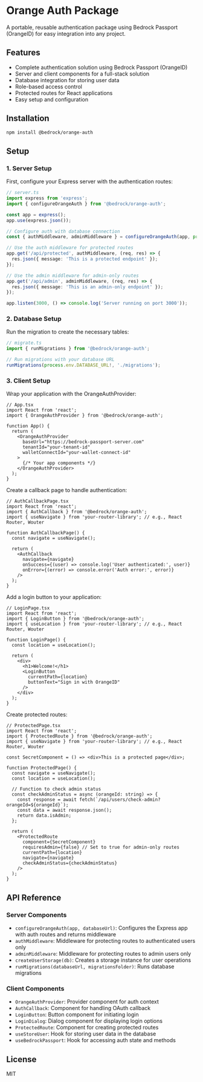 # Orange Auth Package

A portable, reusable authentication package using Bedrock Passport (OrangeID) for easy integration into any project.

## Features

- Complete authentication solution using Bedrock Passport (OrangeID)
- Server and client components for a full-stack solution
- Database integration for storing user data
- Role-based access control
- Protected routes for React applications
- Easy setup and configuration

## Installation

```bash
npm install @bedrock/orange-auth
```

## Setup

### 1. Server Setup

First, configure your Express server with the authentication routes:

```typescript
// server.ts
import express from 'express';
import { configureOrangeAuth } from '@bedrock/orange-auth';

const app = express();
app.use(express.json());

// Configure auth with database connection
const { authMiddleware, adminMiddleware } = configureOrangeAuth(app, process.env.DATABASE_URL!);

// Use the auth middleware for protected routes
app.get('/api/protected', authMiddleware, (req, res) => {
  res.json({ message: 'This is a protected endpoint' });
});

// Use the admin middleware for admin-only routes
app.get('/api/admin', adminMiddleware, (req, res) => {
  res.json({ message: 'This is an admin-only endpoint' });
});

app.listen(3000, () => console.log('Server running on port 3000'));
```

### 2. Database Setup

Run the migration to create the necessary tables:

```typescript
// migrate.ts
import { runMigrations } from '@bedrock/orange-auth';

// Run migrations with your database URL
runMigrations(process.env.DATABASE_URL!, './migrations');
```

### 3. Client Setup

Wrap your application with the OrangeAuthProvider:

```tsx
// App.tsx
import React from 'react';
import { OrangeAuthProvider } from '@bedrock/orange-auth';

function App() {
  return (
    <OrangeAuthProvider
      baseUrl="https://bedrock-passport-server.com"
      tenantId="your-tenant-id"
      walletConnectId="your-wallet-connect-id"
    >
      {/* Your app components */}
    </OrangeAuthProvider>
  );
}
```

Create a callback page to handle authentication:

```tsx
// AuthCallbackPage.tsx
import React from 'react';
import { AuthCallback } from '@bedrock/orange-auth';
import { useNavigate } from 'your-router-library'; // e.g., React Router, Wouter

function AuthCallbackPage() {
  const navigate = useNavigate();

  return (
    <AuthCallback
      navigate={navigate}
      onSuccess={(user) => console.log('User authenticated:', user)}
      onError={(error) => console.error('Auth error:', error)}
    />
  );
}
```

Add a login button to your application:

```tsx
// LoginPage.tsx
import React from 'react';
import { LoginButton } from '@bedrock/orange-auth';
import { useLocation } from 'your-router-library'; // e.g., React Router, Wouter

function LoginPage() {
  const location = useLocation();

  return (
    <div>
      <h1>Welcome!</h1>
      <LoginButton 
        currentPath={location} 
        buttonText="Sign in with OrangeID" 
      />
    </div>
  );
}
```

Create protected routes:

```tsx
// ProtectedPage.tsx
import React from 'react';
import { ProtectedRoute } from '@bedrock/orange-auth';
import { useNavigate } from 'your-router-library'; // e.g., React Router, Wouter

const SecretComponent = () => <div>This is a protected page</div>;

function ProtectedPage() {
  const navigate = useNavigate();
  const location = useLocation();

  // Function to check admin status
  const checkAdminStatus = async (orangeId: string) => {
    const response = await fetch(`/api/users/check-admin?orangeId=${orangeId}`);
    const data = await response.json();
    return data.isAdmin;
  };

  return (
    <ProtectedRoute
      component={SecretComponent}
      requiresAdmin={false} // Set to true for admin-only routes
      currentPath={location}
      navigate={navigate}
      checkAdminStatus={checkAdminStatus}
    />
  );
}
```

## API Reference

### Server Components

- `configureOrangeAuth(app, databaseUrl)`: Configures the Express app with auth routes and returns middleware
- `authMiddleware`: Middleware for protecting routes to authenticated users only
- `adminMiddleware`: Middleware for protecting routes to admin users only
- `createUserStorage(db)`: Creates a storage instance for user operations
- `runMigrations(databaseUrl, migrationsFolder)`: Runs database migrations

### Client Components

- `OrangeAuthProvider`: Provider component for auth context
- `AuthCallback`: Component for handling OAuth callback
- `LoginButton`: Button component for initiating login
- `LoginDialog`: Dialog component for displaying login options
- `ProtectedRoute`: Component for creating protected routes
- `useStoreUser`: Hook for storing user data in the database
- `useBedrockPassport`: Hook for accessing auth state and methods

## License

MIT